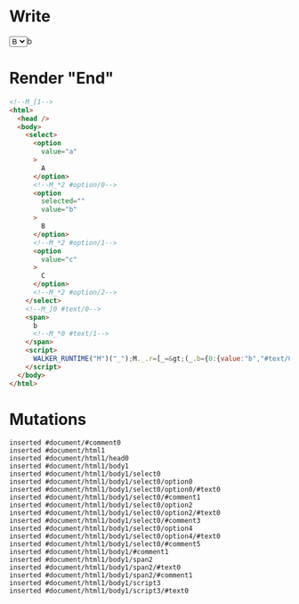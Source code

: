 # Write
  <!--M_[1--><select><option value=a>A</option><!--M_*2 #option/0--><option value=b selected>B</option><!--M_*2 #option/1--><option value=c>C</option><!--M_*2 #option/2--></select><!--M_]0 #text/0--><span>b<!--M_*0 #text/1--></span><script>WALKER_RUNTIME("M")("_");M._.r=[_=>(_.b={0:{value:"b","#text/0!":_.a={"#select/0:":"b","#select/0=":"value"},"#text/0(":"select"},1:_.a}),2,"packages/translator-tags/src/__tests__/fixtures/controllable-select-dynamic-spread/template.marko_1",0];M._.w()</script>


# Render "End"
```html
<!--M_[1-->
<html>
  <head />
  <body>
    <select>
      <option
        value="a"
      >
        A
      </option>
      <!--M_*2 #option/0-->
      <option
        selected=""
        value="b"
      >
        B
      </option>
      <!--M_*2 #option/1-->
      <option
        value="c"
      >
        C
      </option>
      <!--M_*2 #option/2-->
    </select>
    <!--M_]0 #text/0-->
    <span>
      b
      <!--M_*0 #text/1-->
    </span>
    <script>
      WALKER_RUNTIME("M")("_");M._.r=[_=&gt;(_.b={0:{value:"b","#text/0!":_.a={"#select/0:":"b","#select/0=":"value"},"#text/0(":"select"},1:_.a}),2,"packages/translator-tags/src/__tests__/fixtures/controllable-select-dynamic-spread/template.marko_1",0];M._.w()
    </script>
  </body>
</html>
```

# Mutations
```
inserted #document/#comment0
inserted #document/html1
inserted #document/html1/head0
inserted #document/html1/body1
inserted #document/html1/body1/select0
inserted #document/html1/body1/select0/option0
inserted #document/html1/body1/select0/option0/#text0
inserted #document/html1/body1/select0/#comment1
inserted #document/html1/body1/select0/option2
inserted #document/html1/body1/select0/option2/#text0
inserted #document/html1/body1/select0/#comment3
inserted #document/html1/body1/select0/option4
inserted #document/html1/body1/select0/option4/#text0
inserted #document/html1/body1/select0/#comment5
inserted #document/html1/body1/#comment1
inserted #document/html1/body1/span2
inserted #document/html1/body1/span2/#text0
inserted #document/html1/body1/span2/#comment1
inserted #document/html1/body1/script3
inserted #document/html1/body1/script3/#text0
```